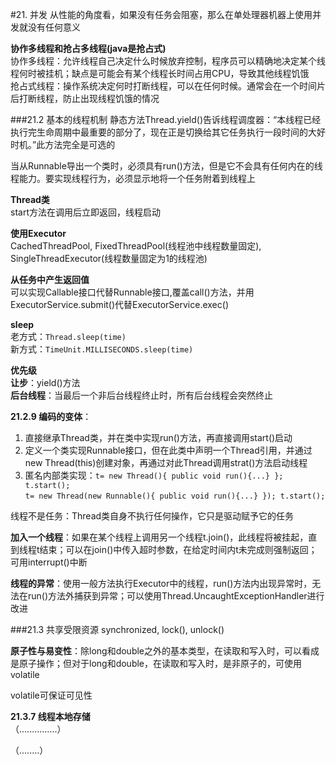 #21. 并发
从性能的角度看，如果没有任务会阻塞，那么在单处理器机器上使用并发就没有任何意义  

**协作多线程和抢占多线程(java是抢占式)**  
协作多线程：允许线程自己决定什么时候放弃控制，程序员可以精确地决定某个线程何时被挂机；缺点是可能会有某个线程长时间占用CPU，导致其他线程饥饿  
抢占式线程：操作系统决定何时打断线程，可以在任何时候。通常会在一个时间片后打断线程，防止出现线程饥饿的情况  

###21.2 基本的线程机制
静态方法Thread.yield()告诉线程调度器：“本线程已经执行完生命周期中最重要的部分了，现在正是切换给其它任务执行一段时间的大好时机。”此方法完全是可选的  

当从Runnable导出一个类时，必须具有run()方法，但是它不会具有任何内在的线程能力。要实现线程行为，必须显示地将一个任务附着到线程上  

**Thread类**  
start方法在调用后立即返回，线程启动  

**使用Executor**  
CachedThreadPool, FixedThreadPool(线程池中线程数量固定), SingleThreadExecutor(线程数量固定为1的线程池)  

**从任务中产生返回值**  
可以实现Callable<Type>接口代替Runnable接口,覆盖call()方法，并用ExecutorService.submit()代替ExecutorService.exec()  

**sleep**  
老方式：`Thread.sleep(time)`  
新方式：`TimeUnit.MILLISECONDS.sleep(time)`  

**优先级**  
**让步**：yield()方法  
**后台线程**：当最后一个非后台线程终止时，所有后台线程会突然终止  

**21.2.9 编码的变体**：  

1. 直接继承Thread类，并在类中实现run()方法，再直接调用start()启动
2. 定义一个类实现Runnable接口，但在此类中声明一个Thread引用，并通过new Thread(this)创建对象，再通过对此Thread调用strat()方法启动线程
3. 匿名内部类实现：`t= new Thread(){ public void run(){...} }; t.start();`  
`t= new Thread(new Runnable(){ public void run(){...} }); t.start();`  

线程不是任务：Thread类自身不执行任何操作，它只是驱动赋予它的任务  

**加入一个线程**：如果在某个线程上调用另一个线程t.join()，此线程将被挂起，直到线程t结束；可以在join()中传入超时参数，在给定时间内t未完成则强制返回；可用interrupt()中断  

**线程的异常**：使用一般方法执行Executor中的线程，run()方法内出现异常时，无法在run()方法外捕获到异常；可以使用Thread.UncaughtExceptionHandler进行改进

###21.3 共享受限资源
synchronized, lock(), unlock()  

**原子性与易变性**：除long和double之外的基本类型，在读取和写入时，可以看成是原子操作；但对于long和double，在读取和写入时，是非原子的，可使用volatile

volatile可保证可见性  

**21.3.7 线程本地存储**  
（...............）  

（........）